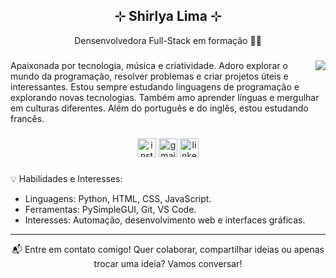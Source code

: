 <h2 align="center">⊹ Shirlya Lima ⊹</h2>

<p align="center">Densenvolvedora Full-Stack em formação 👩‍💻</p> 

###
<a href="https://imgbb.com/"><img src="https://i.ibb.co/VVM5bDD/img-git.png"  align="right"></a>


Apaixonada por tecnologia, música e criatividade. Adoro explorar o mundo da programação, resolver problemas e criar projetos úteis e interessantes. 
Estou sempre estudando linguagens de programação e explorando novas tecnologias.
Também amo aprender línguas e mergulhar em culturas diferentes. Além do português e do inglês, estou estudando francês. 

###
<div align="center">
  <a href="https://www.instagram.com/shirlya.lima/"><img src="https://img.shields.io/static/v1?message=Instagram&logo=instagram&label=&color=E4405F&logoColor=white&labelColor=&style=for-the-badge" height="30" alt="instagram logo"></a>
  <a href=["mailto:shirlyalima1@gmail.com”](https://criarmeulink.com.br/u/1736699929)><img src="https://img.shields.io/static/v1?message=Gmail&logo=gmail&label=&color=D14836&logoColor=white&labelColor=&style=for-the-badge" height="30" alt="gmail logo"></a>
  <a href="https://www.linkedin.com/in/shirlya"><img src="https://img.shields.io/static/v1?message=LinkedIn&logo=linkedin&label=&color=0077B5&logoColor=white&labelColor=&style=for-the-badge" height="30" alt="linkedin logo"></a>
</div>

###
💡 Habilidades e Interesses:
* Linguagens: Python, HTML, CSS, JavaScript.
* Ferramentas: PySimpleGUI, Git, VS Code.
* Interesses: Automação, desenvolvimento web e interfaces gráficas.

---
<div align="center">
📬 Entre em contato comigo!
Quer colaborar, compartilhar ideias ou apenas trocar uma ideia? Vamos conversar!
</div>
